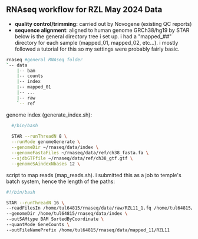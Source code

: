 ## RNAseq workflow for RZL May 2024 Data

- **quality control/trimming:** carried out by Novogene (existing QC reports)
- **sequence alignment**: aligned to human genome GRCh38/hg19 by STAR
  below is the general directory tree i set up. i had a "mapped_##" directory for each sample (mapped_01, mapped_02, etc...). i mostly followed a tutorial for this so my settings were probably fairly basic.
```bash
rnaseq #general RNAseq folder
`-- data
    |-- bam 
    |-- counts 
    |-- index 
    |-- mapped_01 
    |-- ...
    |-- raw 
    `-- ref
```
 genome index (generate_index.sh):
  ```bash
    #/bin/bash
    
    STAR --runThreadN 8 \
    --runMode genomeGenerate \
    --genomeDir ~/rnaseq/data/index \
    --genomeFastaFiles ~/rnaseq/data/ref/ch38_fasta.fa \
    --sjdbGTFfile ~/rnaseq/data/ref/ch38_gtf.gtf \
    --genomeSAindexNbases 12 \
  ```
script to map reads (map_reads.sh). i submitted this as a job to temple's batch system, hence the length of the paths:
```bash
#!/bin/bash

STAR --runThreadN 16 \
--readFilesIn /home/tul64815/rnaseq/data/raw/RZL11_1.fq /home/tul64815/rnaseq/data/raw/RZL11_2.fq \
--genomeDir /home/tul64815/rnaseq/data/index \
--outSAMtype BAM SortedByCoordinate \
--quantMode GeneCounts \
--outFileNamePrefix /home/tul64815/rnaseq/data/mapped_11/RZL11
```




